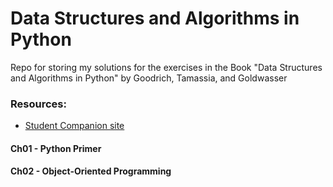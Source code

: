 # Data Structures and Algorithms in Python
Repo for storing my solutions for the exercises in the Book "Data Structures and Algorithms in Python" by Goodrich, Tamassia, and Goldwasser

### Resources:
- [Student Companion site](https://bcs.wiley.com/he-bcs/Books?action=index&bcsId=8029&itemId=1118290275)

#### Ch01 - Python Primer
#### Ch02 - Object-Oriented Programming
